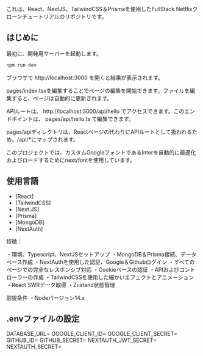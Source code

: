 これは、React、NextJS、TailwindCSS＆Prismaを使用したFullStack Netflixクローンチュートリアルのリポジトリです。

## はじめに

最初に、開発用サーバーを起動します。

```bash
npm run dev
```

ブラウザで http://localhost:3000 を開くと結果が表示されます。

pages/index.tsxを編集することでページの編集を開始できます。ファイルを編集すると、ページは自動的に更新されます。

APIルートは、 http://localhost:3000/api/hello でアクセスできます。このエンドポイントは、 pages/api/hello.ts で編集できます。

pages/apiディレクトリは、Reactページの代わりにAPIルートとして扱われるため、/api/*にマップされます。

このプロジェクトでは、カスタムGoogleフォントであるInterを自動的に最適化およびロードするためにnext/fontを使用しています。

## 使用言語

- [React]
- [TailwindCSS]
- [Next.JS]
- [Prisma]
- [MongoDB]
- [NextAuth]

特徴：

・環境、Typescript、NextJSセットアップ
・MongoDB＆Prisma接続、データベース作成
・NextAuthを使用した認証、Google＆Githubログイン
・すべてのページでの完全なレスポンシブ対応
・Cookieベースの認証
・APIおよびコントローラーの作成
・TailwindCSSを使用した細かいエフェクトとアニメーション
・React SWRデータ取得
・Zustand状態管理

前提条件
・Nodeバージョン14.x

## .envファイルの設定

DATABASE_URL=
GOOGLE_CLIENT_ID=
GOOGLE_CLIENT_SECRET=
GITHUB_ID=
GITHUB_SECRET=
NEXTAUTH_JWT_SECRET=
NEXTAUTH_SECRET=